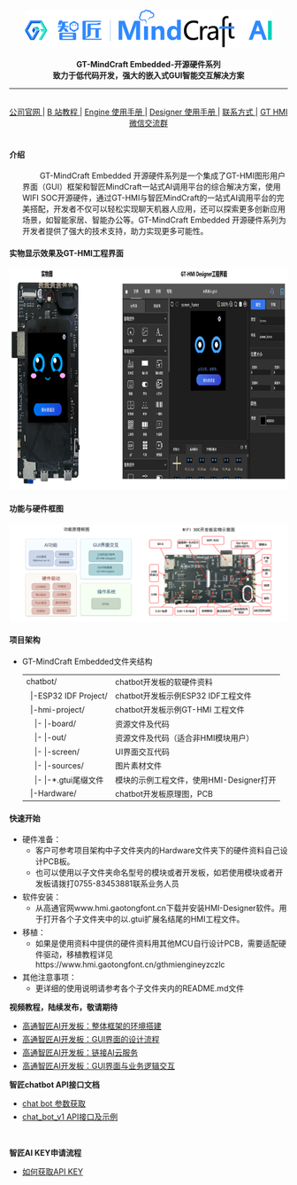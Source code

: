 <br/>

<div align="center">
    <img src="images/AIlogo.png">
</div>

<br/>
<div align="center">  <a><b>GT-MindCraft Embedded-开源硬件系列</b></a></div>
<div align="center">  <a><b>致力于低代码开发，强大的嵌入式GUI智能交互解决方案</b></a></div>

---

<br/>
<div align="center"
>
    <a href="https://www.hmi.gaotongfont.cn"
    > 公司官网 </a> |
    <a href="https://space.bilibili.com/3493293474188211/channel/collectiondetail?sid=3764678"
    > B 站教程 </a> |
    <a href="https://www.hmi.gaotongfont.cn/gthmiengineyhsc"
    > Engine 使用手册 </a> |
    <a href="https://www.hmi.gaotongfont.cn/gthmidesigneryhsc"
    > Designer 使用手册 </a> |
    <a href="http://isite.baidu.com/site/wjz7qkrv/406a2b0c-f9c7-4a08-a47a-662e862b2af4?ch=48&wid=498ccd5c05334f21a2142ba3cf628964_0_0&field=&orderBy=&categoryId=undefined&title=%E8%81%94%E7%B3%BB%E6%88%91%E4%BB%AC"
    > 联系方式 </a> |
    <a href="https://genitop-1317577547.cos.ap-nanjing.myqcloud.com/GT-HMI/GT-HMI-Groups/GT-HMI%20Communication%20groups.jpg"
    > GT HMI微信交流群 </a>
</div>
<br/>

#### 介绍
<ul>
&nbsp;&nbsp;&nbsp;&nbsp;&nbsp;&nbsp;&nbsp;&nbsp;GT-MindCraft Embedded 开源硬件系列是一个集成了GT-HMI图形用户界面（GUI）框架和智匠MindCraft一站式AI调用平台的综合解决方案，使用WIFI SOC开源硬件，通过GT-HMI与智匠MindCraft的一站式AI调用平台的完美搭配，开发者不仅可以轻松实现聊天机器人应用，还可以探索更多创新应用场景，如智能家居、智能办公等。GT-MindCraft Embedded 开源硬件系列为开发者提供了强大的技术支持，助力实现更多可能性。
</ul>

#### 实物显示效果及GT-HMI工程界面

<div align="center">
    <img src="images/AI开发板及HMI 工程界面.bmp" width="900" height="400">
</div>

#### 功能与硬件框图

<div align="center">
    <img src="images/AI开发板框图.png">
</div>

#### 项目架构
<ul>
<li>GT-MindCraft Embedded文件夹结构</li>
<table>
 <tr>
  <td>chatbot/</td>
  <td>chatbot开发板的软硬件资料</td>
 </tr>
 <tr>
  <td>  |-ESP32 IDF Project/</td>
  <td>chatbot开发板示例ESP32 IDF工程文件</td>
 </tr>
 <tr>
  <td>  |-hmi-project/</td>
  <td>chatbot开发板示例GT-HMI 工程文件</td>
 </tr>
 <tr>
  <td>    |- |-board/</td>
  <td>资源文件及代码</td>
 </tr>
 <tr>
  <td>    |- |-out/</td>
  <td>资源文件及代码（适合非HMI模块用户）</td>
 </tr>
 <tr>
  <td>    |- |-screen/</td>
  <td>UI界面交互代码</td>
 </tr>
 <tr>
  <td>    |- |-sources/</td>
  <td>图片素材文件</td>
 </tr>
 <tr>
  <td>    |- |-*.gtui尾缀文件</td>
  <td>模块的示例工程文件，使用HMI-Designer打开</td>
 </tr>
 <tr>
  <tr>
  <td>  |-Hardware/</td>
  <td>chatbot开发板原理图，PCB </td>
 </tr>
</table>
</ul>

#### 快速开始
<ul>
<li style="margin-bottom: 4px;">硬件准备：
<ul>
<li>客户可参考项目架构中子文件夹内的Hardware文件夹下的硬件资料自己设计PCB板。</li>
<li>也可以使用以子文件夹命名型号的模块或者开发板，如若使用模块或者开发板请拨打0755-83453881联系业务人员</li>
</ul>
</li>
<li style="margin-bottom: 4px;">软件安装：
<ul>
<li>从高通官网www.hmi.gaotongfont.cn下载并安装HMI-Designer软件。用于打开各个子文件夹中的以.gtui扩展名结尾的HMI工程文件。</li>
</ul>
</li>
<li style="margin-bottom: 4px;">移植：
<ul>
<li>如果是使用资料中提供的硬件资料用其他MCU自行设计PCB，需要适配硬件驱动，移植教程详见https://www.hmi.gaotongfont.cn/gthmiengineyzczlc</li>
</ul>
</li>
<li style="margin-bottom: 4px;">其他注意事项：
<ul>
<li>更详细的使用说明请参考各个子文件夹内的README.md文件</li>
</ul>
</li>
</ul>

**视频教程，陆续发布，敬请期待**

<ul>
<li style="margin-bottom: 4px;"><a href="https://www.bilibili.com/video/BV1qP22YSEQW/?spm_id_from=333.337.search-card.all.click&vd_source=0d93f7ed5a2d40d6e2d321f392d5e6f3">高通智匠AI开发板：整体框架的环境搭建</a></li>
<li style="margin-bottom: 4px;"><a href="https://www.bilibili.com/video/BV1TGmGYgEAS/?spm_id_from=333.999.0.0&vd_source=0d93f7ed5a2d40d6e2d321f392d5e6f3">高通智匠AI开发板：GUI界面的设计流程</a></li>
<li style="margin-bottom: 4px;"><a href="https://www.bilibili.com/video/BV15jyPY9EfS/?spm_id_from=333.999.0.0&vd_source=0d93f7ed5a2d40d6e2d321f392d5e6f3">高通智匠AI开发板：链接AI云服务</a></li>
<li style="margin-bottom: 4px;"><a href="https://www.bilibili.com/video/BV15JyBYSEpA/?spm_id_from=333.999.0.0&vd_source=0d93f7ed5a2d40d6e2d321f392d5e6f3">高通智匠AI开发板：GUI界面与业务逻辑交互</a></li>
</ul>

**智匠chatbot API接口文档**

<ul>
<li style="margin-bottom: 4px;"><a href="https://apifox.com/apidoc/shared-0fd7ea54-919e-4c93-b673-c60219bc82e0/api-213657897">chat bot 参数获取</a></li>
<li style="margin-bottom: 4px;"><a href="https://apifox.com/apidoc/shared-0fd7ea54-919e-4c93-b673-c60219bc82e0/api-213657897">chat_bot_v1 API接口及示例</a></li>
</ul>

<br/>

**智匠AI KEY申请流程**

<ul>
<li style="margin-bottom: 4px;"><a href="https://apifox.com/apidoc/shared-0fd7ea54-919e-4c93-b673-c60219bc82e0/doc-4739665">如何获取API KEY</a></li>
</ul>
